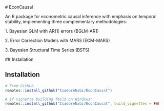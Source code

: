 \# EconCausal



An R package for econometric causal inference with emphasis on temporal stability, implementing three complementary methodologies:



1\. Bayesian GLM with AR(1) errors (BGLM-AR1)

2\. Error Correction Models with MARS (ECM-MARS)

3\. Bayesian Structural Time Series (BSTS)



\## Installation



## Installation
```r
# From GitHub
remotes::install_github("IsadoreNabi/EconCausal")

# If vignette building fails on Windows:
remotes::install_github("IsadoreNabi/EconCausal", build_vignettes = FALSE)

